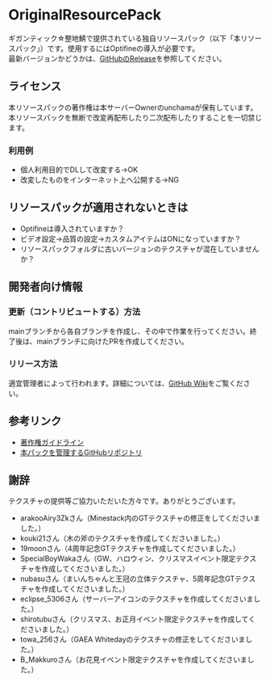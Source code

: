 # OriginalResourcePack

ギガンティック☆整地鯖で提供されている独自リソースパック（以下「本リソースパック」）です。使用するにはOptifineの導入が必要です。  
最新バージョンかどうかは、[GitHubのRelease](https://github.com/GiganticMinecraft/OriginalResourcePack/releases)を参照してください。

## ライセンス

本リソースパックの著作権は本サーバーOwnerのunchamaが保有しています。本リソースパックを無断で改変再配布したり二次配布したりすることを一切禁じます。

### 利用例

* 個人利用目的でDLして改変する→OK
* 改変したものをインターネット上へ公開する→NG

## リソースパックが適用されないときは

* Optifineは導入されていますか？
* ビデオ設定→品質の設定→カスタムアイテムはONになっていますか？
* リソースパックフォルダに古いバージョンのテクスチャが混在していませんか？

## 開発者向け情報

### 更新（コントリビュートする）方法

mainブランチから各自ブランチを作成し、その中で作業を行ってください。終了後は、mainブランチに向けたPRを作成してください。

### リリース方法

適宜管理者によって行われます。詳細については、[GitHub Wiki](https://github.com/GiganticMinecraft/OriginalResourcePack/wiki#%E3%83%AA%E3%83%AA%E3%83%BC%E3%82%B9%E6%96%B9%E6%B3%95)をご覧ください。

## 参考リンク

* [著作権ガイドライン](https://red.minecraftserver.jp/projects/public/wiki/Copyright_Guide#3%E7%AB%A0%E3%82%B5%E3%83%BC%E3%83%90%E3%83%86%E3%82%AF%E3%82%B9%E3%83%81%E3%83%A3)
* [本パックを管理するGitHubリポジトリ](https://github.com/GiganticMinecraft/OriginalResourcePack)

## 謝辞

テクスチャの提供等ご協力いただいた方々です。ありがとうございます。

* arakooAiry3Zkさん（Minestack内のGTテクスチャの修正をしてくださいました。）
* kouki21さん（木の斧のテクスチャを作成してくださいました。）
* 19moonさん（4周年記念GTテクスチャを作成してくださいました。）
* SpecialBoyWakaさん（GW、ハロウィン、クリスマスイベント限定テクスチャを作成してくださいました。）
* nubasuさん（まいんちゃんと王冠の立体テクスチャ、5周年記念GTテクスチャを作成してくださいました。）
* eclipse_5306さん（サーバーアイコンのテクスチャを作成してくださいました。）
* shirotubuさん（クリスマス、お正月イベント限定テクスチャを作成してくださいました。）
* towa_256さん（GAEA Whitedayのテクスチャの修正をしてくださいました。）
* B_Makkuroさん（お花見イベント限定テクスチャを作成してくださいました。）
